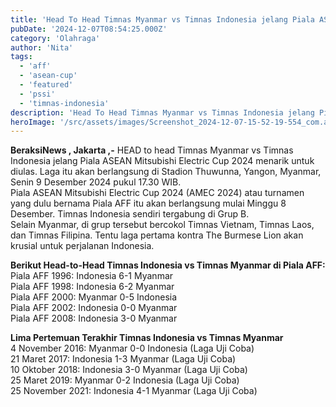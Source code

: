 ```yaml
---
title: 'Head To Head Timnas Myanmar vs Timnas Indonesia jelang Piala ASEAN'
pubDate: '2024-12-07T08:54:25.000Z'
category: 'Olahraga'
author: 'Nita'
tags:
  - 'aff'
  - 'asean-cup'
  - 'featured'
  - 'pssi'
  - 'timnas-indonesia'
description: 'Head To Head Timnas Myanmar vs Timnas Indonesia jelang Piala ASEAN'
heroImage: '/src/assets/images/Screenshot_2024-12-07-15-52-19-554_com.android.chrome.jpg'
---
```


**BeraksiNews , Jakarta ,-** HEAD to head Timnas Myanmar vs Timnas Indonesia jelang Piala ASEAN Mitsubishi Electric Cup 2024 menarik untuk diulas. Laga itu akan berlangsung di Stadion Thuwunna, Yangon, Myanmar, Senin 9 Desember 2024 pukul 17.30 WIB.  
Piala ASEAN Mitsubishi Electric Cup 2024 (AMEC 2024) atau turnamen yang dulu bernama Piala AFF itu akan berlangsung mulai Minggu 8 Desember. Timnas Indonesia sendiri tergabung di Grup B.  
Selain Myanmar, di grup tersebut bercokol Timnas Vietnam, Timnas Laos, dan Timnas Filipina. Tentu laga pertama kontra The Burmese Lion akan krusial untuk perjalanan Indonesia.

**Berikut Head-to-Head Timnas Indonesia vs Timnas Myanmar di Piala AFF:**  
Piala AFF 1996: Indonesia 6-1 Myanmar  
Piala AFF 1998: Indonesia 6-2 Myanmar  
Piala AFF 2000: Myanmar 0-5 Indonesia  
Piala AFF 2002: Indonesia 0-0 Myanmar  
Piala AFF 2008: Indonesia 3-0 Myanmar

**Lima Pertemuan Terakhir Timnas Indonesia vs Timnas Myanmar**  
4 November 2016: Myanmar 0-0 Indonesia (Laga Uji Coba)  
21 Maret 2017: Indonesia 1-3 Myanmar (Laga Uji Coba)  
10 Oktober 2018: Indonesia 3-0 Myanmar (Laga Uji Coba)  
25 Maret 2019: Myanmar 0-2 Indonesia (Laga Uji Coba)  
25 November 2021: Indonesia 4-1 Myanmar (Laga Uji Coba)
